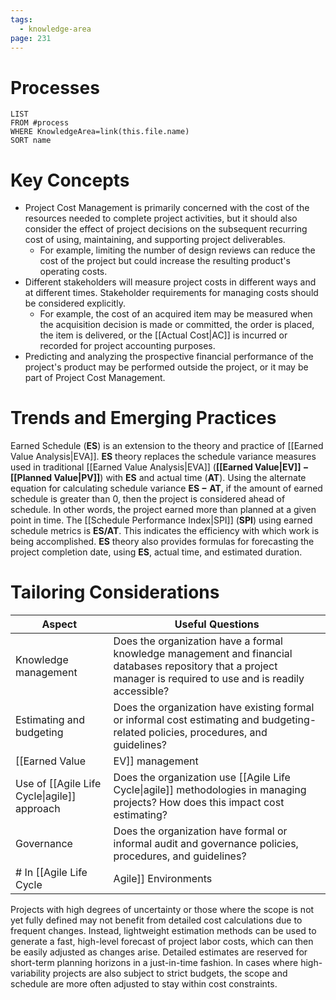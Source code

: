 ```yaml
---
tags:
  - knowledge-area
page: 231
---
```

# Processes
```dataview
LIST
FROM #process 
WHERE KnowledgeArea=link(this.file.name)
SORT name
```
# Key Concepts
- Project Cost Management is primarily concerned with the cost of the resources needed to complete project activities, but it should also consider the effect of project decisions on the subsequent recurring cost of using, maintaining, and supporting project deliverables.
	- For example, limiting the number of design reviews can reduce the cost of the project but could increase the resulting product's operating costs.
- Different stakeholders will measure project costs in different ways and at different times. Stakeholder requirements for managing costs should be considered explicitly.
	- For example, the cost of an acquired item may be measured when the acquisition decision is made or committed, the order is placed, the item is delivered, or the [[Actual Cost|AC]] is incurred or recorded for project accounting purposes.
- Predicting and analyzing the prospective financial performance of the project's product may be performed outside the project, or it may be part of Project Cost Management.
# Trends and Emerging Practices
Earned Schedule (**ES**) is an extension to the theory and practice of [[Earned Value Analysis|EVA]]. **ES** theory replaces the schedule variance measures used in traditional [[Earned Value Analysis|EVA]] (**[[Earned Value|EV]] − [[Planned Value|PV]]**) with **ES** and actual time (**AT**). Using the alternate equation for calculating schedule variance **ES − AT**, if the amount of earned schedule is greater than 0, then the project is considered ahead of schedule. In other words, the project earned more than planned at a given point in time. The [[Schedule Performance Index|SPI]] (**SPI**) using earned schedule metrics is **ES/AT**. This indicates the efficiency with which work is being accomplished. **ES** theory also provides formulas for forecasting the project completion date, using **ES**, actual time, and estimated duration.
# Tailoring Considerations
| Aspect | Useful Questions |
| ---- | ---- |
| Knowledge management | Does the organization have a formal knowledge management and financial databases repository that a project manager is required to use and is readily accessible? |
| Estimating and budgeting | Does the organization have existing formal or informal cost estimating and budgeting-related policies, procedures, and guidelines? |
| [[Earned Value|EV]] management | Does the organization use [[Earned Value|EV]] management in managing projects? |
| Use of [[Agile Life Cycle\|agile]] approach | Does the organization use [[Agile Life Cycle\|agile]] methodologies in managing projects? How does this impact cost estimating? |
| Governance | Does the organization have formal or informal audit and governance policies, procedures, and guidelines? |
# In [[Agile Life Cycle|Agile]] Environments
Projects with high degrees of uncertainty or those where the scope is not yet fully defined may not benefit from detailed cost calculations due to frequent changes. Instead, lightweight estimation methods can be used to generate a fast, high-level forecast of project labor costs, which can then be easily adjusted as changes arise. Detailed estimates are reserved for short-term planning horizons in a just-in-time fashion.
In cases where high-variability projects are also subject to strict budgets, the scope and schedule are more often adjusted to stay within cost constraints.